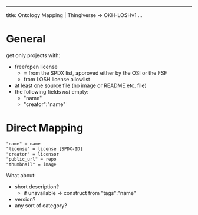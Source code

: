 <!--
SPDX-FileCopyrightText: 2021 Martin Häuer <martin.haeuer@ose-germany.de>

SPDX-License-Identifier: GPL-3.0-or-later
-->

---
title: Ontology Mapping | Thingiverse → OKH-LOSHv1
...

# General

get only projects with:

- free/open license
  - = from the SPDX list, approved either by the OSI or the FSF
  - from LOSH license allowlist
- at least one source file (no image or README etc. file)
- the following fields _not_ empty:
  - "name"
  - "creator":"name"

# Direct Mapping

```
"name" = name
"license" = license [SPDX-ID]
"creator" = licensor
"public_url" = repo
"thumbnail" = image
```

What about:

- short description?
  - if unavailable → construct from "tags":"name"
- version?
- any sort of category?
